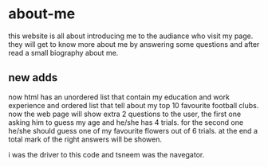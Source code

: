 # about-me
this website is all about introducing me to the audiance who visit my page. they will get to know more about me by answering some questions and after read a small biography about me.

## new adds
now html has an unordered list that contain my education and work experience and ordered list that tell about my top 10 favourite football clubs. 
now the web page will show extra 2 questions to the user, the first one asking him to guess my age and he/she has 4 trials.
for the second one he/she should guess one of my favourite flowers out of 6 trials.
at the end a total mark of the right answers will be showen. 

i was the driver to this code 
and tsneem was the navegator.